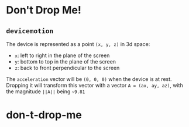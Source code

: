 
# Don't Drop Me!

## `devicemotion`

The device is represented as a point `(x, y, z)` in 3d space:

- `x`: left to right in the plane of the screen
- `y`: bottom to top in the plane of the screen
- `z`: back to front perpendicular to the screen

The `acceleration` vector will be `(0, 0, 0)` when the device is at rest. Dropping it will transform this vector with a vector `A = (ax, ay, az)`, with the magnitude `||A||` being `~9.81`
# don-t-drop-me
